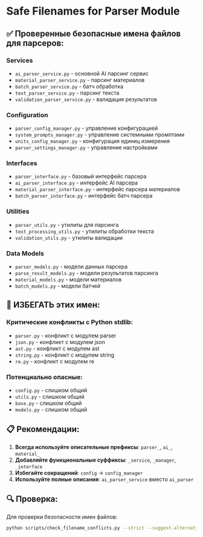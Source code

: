 # Safe Filenames for Parser Module

## ✅ Проверенные безопасные имена файлов для парсеров:

### Services
- `ai_parser_service.py` - основной AI парсинг сервис
- `material_parser_service.py` - парсинг материалов
- `batch_parser_service.py` - батч обработка
- `text_parser_service.py` - парсинг текста
- `validation_parser_service.py` - валидация результатов

### Configuration
- `parser_config_manager.py` - управление конфигурацией
- `system_prompts_manager.py` - управление системными промптами
- `units_config_manager.py` - конфигурация единиц измерения
- `parser_settings_manager.py` - управление настройками

### Interfaces
- `parser_interface.py` - базовый интерфейс парсера
- `ai_parser_interface.py` - интерфейс AI парсера
- `material_parser_interface.py` - интерфейс парсера материалов
- `batch_parser_interface.py` - интерфейс батч парсера

### Utilities
- `parser_utils.py` - утилиты для парсинга
- `text_processing_utils.py` - утилиты обработки текста
- `validation_utils.py` - утилиты валидации

### Data Models
- `parser_models.py` - модели данных парсера
- `parse_result_models.py` - модели результатов парсинга
- `material_models.py` - модели материалов
- `batch_models.py` - модели батчей

## 🚨 ИЗБЕГАТЬ этих имен:

### Критические конфликты с Python stdlib:
- `parser.py` - конфликт с модулем parser
- `json.py` - конфликт с модулем json
- `ast.py` - конфликт с модулем ast
- `string.py` - конфликт с модулем string
- `re.py` - конфликт с модулем re

### Потенциально опасные:
- `config.py` - слишком общий
- `utils.py` - слишком общий
- `base.py` - слишком общий
- `models.py` - слишком общий

## 📋 Рекомендации:

1. **Всегда используйте описательные префиксы**: `parser_`, `ai_`, `material_`
2. **Добавляйте функциональные суффиксы**: `_service`, `_manager`, `_interface`
3. **Избегайте сокращений**: `config` → `config_manager`
4. **Используйте полные описания**: `ai_parser_service` вместо `ai_parser`

## 🔍 Проверка:

Для проверки безопасности имен файлов:
```bash
python scripts/check_filename_conflicts.py --strict --suggest-alternatives
``` 